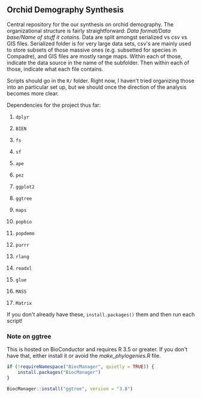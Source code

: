
Orchid Demography Synthesis
---------------------------

Central repository for the our synthesis on orchid demography. The organizational structure is fairly straightforward: *Data format/Data base/Name of stuff it cotains*. Data are split amongst serialized vs csv vs GIS files. Serialized folder is for very large data sets, csv's are mainly used to store subsets of those massive ones (e.g. subsetted for species in Compadre), and GIS files are mostly range maps. Within each of those, indicate the data source in the name of the subfolder. Then within each of those, indicate what each file contains.

Scripts should go in the `R/` folder. Right now, I haven't tried organizing those into an particular set up, but we should once the direction of the analysis becomes more clear.

Dependencies for the project thus far:

1.  `dplyr`

2.  `BIEN`

3.  `fs`

4.  `sf`

5.  `ape`

6.  `pez`

7.  `ggplot2`

8.  `ggtree`

9.  `maps`

10. `popbio`

11. `popdemo`

12. `purrr`

13. `rlang`

14. `readxl`

15. `glue`

16. `MASS`

17. `Matrix`

If you don't already have these, `install.packages()` them and then run each script!

### Note on ggtree

This is hosted on BioConductor and requires R 3.5 or greater. If you don't have that, either install it or avoid the *make\_phylogenies.R* file.

``` r
if (!requireNamespace("BiocManager", quietly = TRUE)) {
    install.packages("BiocManager")
}

BiocManager::install("ggtree", version = "3.8")
```
